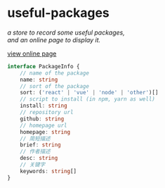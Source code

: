 # useful-packages

_a store to record some useful packages,_  
_and an online page to display it._

[view online page](https://lopo12123.github.io/useful-packages)

``` ts
interface PackageInfo {
    // name of the package
    name: string
    // sort of the package
    sort: ('react' | 'vue' | 'node' | 'other')[]
    // script to install (in npm, yarn as well)
    install: string
    // repository url
    github: string
    // homepage url
    homepage: string
    // 简短描述
    brief: string
    // 作者描述
    desc: string
    // 关键字
    keywords: string[]
}
```